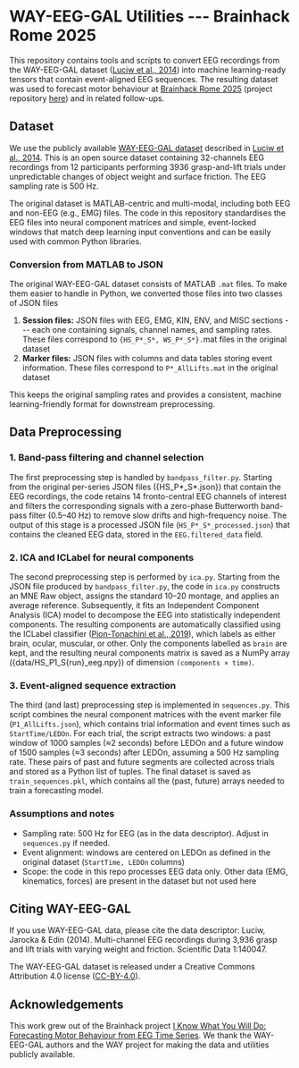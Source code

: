 # WAY-EEG-GAL Utilities --- Brainhack Rome 2025

This repository contains tools and scripts to convert EEG recordings from the WAY-EEG-GAL dataset ([Luciw et al., 2014](https://www.nature.com/articles/sdata201447)) into machine learning-ready tensors that contain event-aligned EEG sequences. The resulting dataset was used to forecast motor behaviour at [Brainhack Rome 2025](https://brainhackrome.github.io/) (project repository [here](https://github.com/matteo-d-m/brainhack-rome-forecasting)) and in related follow-ups. 

## Dataset
We use the publicly available [WAY-EEG-GAL dataset](https://figshare.com/collections/WAY_EEG_GAL_Multi_channel_EEG_Recordings_During_3_936_Grasp_and_Lift_Trials_with_Varying_Weight_and_Friction/988376) described in [Luciw et al., 2014](https://www.nature.com/articles/sdata201447). This is an open source dataset containing 32-channels EEG recordings from 12 participants performing 3936 grasp-and-lift trials under unpredictable changes of object weight and surface friction. The EEG sampling rate is 500 Hz.

The original dataset is MATLAB-centric and multi-modal, including both EEG and non-EEG (e.g., EMG) files. The code in this repository standardises the EEG files into neural component matrices and simple, event-locked windows that match deep learning input conventions and can be easily used with common Python libraries.

### Conversion from MATLAB to JSON

The original WAY-EEG-GAL dataset consists of MATLAB `.mat` files. To make them easier to handle in Python, we converted those files into two classes of JSON files

1. **Session files:** JSON files with EEG, EMG, KIN, ENV, and MISC sections --- each one containing signals, channel names, and sampling rates. These files correspond to `{HS_P*_S*, WS_P*_S*}.`mat files in the original dataset
2. **Marker files:** JSON files with columns and data tables storing event information. These files correspond to `P*_AllLifts.mat` in the original dataset 

This keeps the original sampling rates and provides a consistent, machine learning-friendly format for downstream preprocessing.

## Data Preprocessing
### 1. Band-pass filtering and channel selection

The first preprocessing step is handled by `bandpass_filter.py`. Starting from the original per-series JSON files ({HS_P*_S*.json}) that contain the EEG recordings, the code retains 14 fronto-central EEG channels of interest and filters the corresponding signals with a zero-phase Butterworth band-pass filter (0.5–40 Hz) to remove slow drifts and high-frequency noise. The output of this stage is a processed JSON file (`HS_P*_S*_processed.json`) that contains the cleaned EEG data, stored in the `EEG.filtered_data` field.

### 2. ICA and ICLabel for neural components

The second preprocessing step is performed by `ica.py`. Starting from the JSON file produced by `bandpass_filter.py`, the code in `ica.py` constructs an MNE Raw object, assigns the standard 10–20 montage, and applies an average reference. Subsequently, it fits an Independent Component Analysis (ICA) model to decompose the EEG into statistically independent components. The resulting components are automatically classified using the ICLabel classifier ([Pion-Tonachini et al., 2019](https://www.sciencedirect.com/science/article/pii/S1053811919304185)), which labels as either brain, ocular, muscular, or other. Only the components labelled as `brain` are kept, and the resulting neural components matrix is saved as a NumPy array ({data/HS_P1_S{run}_eeg.npy}) of dimension `(components × time)`. 

### 3.  Event-aligned sequence extraction

The third (and last) preprocessing step is implemented in `sequences.py`. This script combines the neural component matrices with the event marker file (`P1_AllLifts.json`), which contains trial information and event times such as `StartTime/LEDOn`. For each trial, the script extracts two windows: a past window of 1000 samples (≈2 seconds) before LEDOn and a future window of 1500 samples (≈3 seconds) after LEDOn, assuming a 500 Hz sampling rate. These pairs of past and future segments are collected across trials and stored as a Python list of tuples. The final dataset is saved as `train_sequences.pkl`, which contains all the (past, future) arrays needed to train a forecasting model.

### Assumptions and notes

- Sampling rate: 500 Hz for EEG (as in the data descriptor). Adjust in `sequences.py` if needed.
- Event alignment: windows are centered on LEDOn as defined in the original dataset (`StartTime, LEDOn` columns)
- Scope: the code in this repo processes EEG data only. Other data (EMG, kinematics, forces) are present in the dataset but not used here


## Citing WAY-EEG-GAL

If you use WAY-EEG-GAL data, please cite the data descriptor:
Luciw, Jarocka & Edin (2014). Multi-channel EEG recordings during 3,936 grasp and lift trials with varying weight and friction. Scientific Data 1:140047.

The WAY-EEG-GAL dataset is released under a Creative Commons Attribution 4.0 license ([CC-BY-4.0](https://creativecommons.org/licenses/by/4.0/deed.en)).

## Acknowledgements

This work grew out of the Brainhack project [I Know What You Will Do: Forecasting Motor Behaviour from EEG Time Series](https://github.com/matteo-d-m/brainhack-rome-forecasting). We thank the WAY-EEG-GAL authors and the WAY project for making the data and utilities publicly available.
